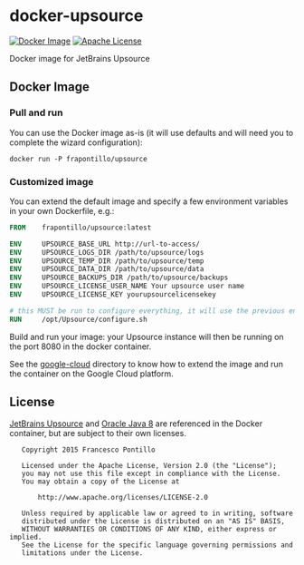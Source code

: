 # docker-upsource

[![Docker Image][docker-image]][docker-url]
[![Apache License][license-image]][license-url]

Docker image for JetBrains Upsource

## Docker Image

### Pull and run

You can use the Docker image as-is (it will use defaults and will need you to complete the wizard configuration):

```shell
docker run -P frapontillo/upsource
```

### Customized image

You can extend the default image and specify a few environment variables in your own Dockerfile, e.g.:

```dockerfile
FROM    frapontillo/upsource:latest

ENV     UPSOURCE_BASE_URL http://url-to-access/
ENV     UPSOURCE_LOGS_DIR /path/to/upsource/logs
ENV     UPSOURCE_TEMP_DIR /path/to/upsource/temp
ENV     UPSOURCE_DATA_DIR /path/to/upsource/data
ENV     UPSOURCE_BACKUPS_DIR /path/to/upsource/backups
ENV     UPSOURCE_LICENSE_USER_NAME Your upsource user name
ENV     UPSOURCE_LICENSE_KEY yourupsourcelicensekey

# this MUST be run to configure everything, it will use the previous environment variables
RUN     /opt/Upsource/configure.sh
```

Build and run your image: your Upsource instance will then be running on the port 8080 in the docker container.

See the [google-cloud](google-cloud/) directory to know how to extend the image and run the container on the Google Cloud platform.

## License

[JetBrains Upsource](https://www.jetbrains.com/upsource) and [Oracle Java 8](https://www.java.com) are referenced in the Docker container, but are subject to their own licenses.

```
   Copyright 2015 Francesco Pontillo

   Licensed under the Apache License, Version 2.0 (the "License");
   you may not use this file except in compliance with the License.
   You may obtain a copy of the License at

       http://www.apache.org/licenses/LICENSE-2.0

   Unless required by applicable law or agreed to in writing, software
   distributed under the License is distributed on an "AS IS" BASIS,
   WITHOUT WARRANTIES OR CONDITIONS OF ANY KIND, either express or implied.
   See the License for the specific language governing permissions and
   limitations under the License.
```

[docker-url]: https://hub.docker.com/r/frapontillo/upsource
[docker-image]: https://img.shields.io/docker/pulls/frapontillo/upsource?style=flat

[license-image]: http://img.shields.io/badge/license-Apache_2.0-blue.svg?style=flat
[license-url]: LICENSE
